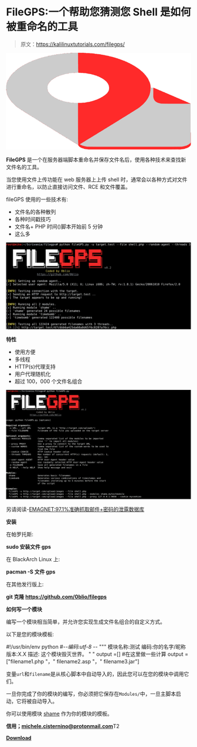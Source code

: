 # FileGPS:一个帮助您猜测您 Shell 是如何被重命名的工具

> 原文：<https://kalilinuxtutorials.com/filegps/>

[![FileGPS : A Tool That Help You To Guess How Your Shell Was Renamed](img/23eb5d48bc2cd3d48e7f96478876139a.png "FileGPS : A Tool That Help You To Guess How Your Shell Was Renamed")](https://1.bp.blogspot.com/-v1mqSiwiBzI/XXc2-Z9PhuI/AAAAAAAACd0/l0uUtNa5WFE6R1WlbWScq8Bkqwsh12DIQCLcBGAs/s1600/fileGPS%2B%25281%2529.png)

**FileGPS** 是一个在服务器端脚本重命名并保存文件名后，使用各种技术来查找新文件名的工具。

当您使用文件上传功能在 web 服务器上上传 shell 时，通常会以各种方式对文件进行重命名，以防止直接访问文件、RCE 和文件覆盖。

fileGPS 使用的一些技术有:

*   文件名的各种散列
*   各种时间戳技巧
*   文件名+ PHP 时间()脚本开始前 5 分钟
*   这么多

![](img/8c7c97a779cebe7c2ecd12a5fca88520.png)

**特性**

*   使用方便
*   多线程
*   HTTP(s)代理支持
*   用户代理随机化
*   超过 100，000 个文件名组合

![](img/d4b41d1678e791bd25442114f5ca1e23.png)

另请阅读-[EMAGNET:97.1%准确抓取邮件+密码的泄露数据库](https://kalilinuxtutorials.com/emagnet-leaked-databases-grab-mail-password/)

**安装**

在帕罗托斯:

**sudo 安装文件 gps**

在 BlackArch Linux 上:

**pacman -S 文件 gps**

在其他发行版上:

**git 克隆 https://github.com/0blio/filegps**

**如何写一个模块**

编写一个模块相当简单，并允许您实现生成文件名组合的自定义方式。

以下是您的模块模板:

#!/usr/bin/env python
#-*-编码:utf-8 -*-
"""
模块名称:测试
编码:你的名字/昵称
版本:X.X
描述:
这个模块毁灭世界。
" "
output =[]
#在这里做一些计算
output = ["filename1.php "，" filename2.asp "，" filename3.jar"]

变量`url`和`filename`是从核心脚本中自动导入的，因此您可以在您的模块中调用它们。

一旦你完成了你的模块的编写，你必须把它保存在`Modules/`中，一旦主脚本启动，它将被自动导入。

你可以使用模块 [shame](https://github.com/0blio/fileGPS/blob/master/Modules/shame.py) 作为你的模块的模板。

**信用；michele.cisternino@protonmail.com**T2

[**Download**](https://github.com/0blio/filegps)